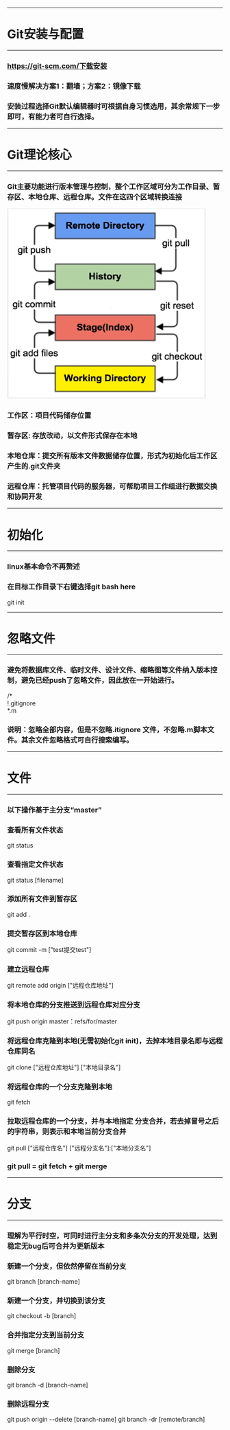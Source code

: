 ***
# Git安装与配置
***
### https://git-scm.com/下载安装  
### 速度慢解决方案1：翻墙；方案2：镜像下载
### 安装过程选择Git默认编辑器时可根据自身习惯选用，其余常规下一步即可，有能力者可自行选择。

***
# **Git理论核心**
***
### Git主要功能进行版本管理与控制，整个工作区域可分为工作目录、暂存区、本地仓库、远程仓库。文件在这四个区域转换连接
![Git工作原理](Git_work.png "Git工作原理")
### 工作区：项目代码储存位置
### 暂存区: 存放改动，以文件形式保存在本地
### 本地仓库：提交所有版本文件数据储存位置，形式为初始化后工作区产生的.git文件夹
### 远程仓库：托管项目代码的服务器，可帮助项目工作组进行数据交换和协同开发

***
# 初始化
***
### linux基本命令不再赘述
### 在目标工作目录下右键选择git bash here
git init      

***
# 忽略文件
***
### 避免将数据库文件、临时文件、设计文件、缩略图等文件纳入版本控制，避免已经push了忽略文件，因此放在一开始进行。
/*  
!.gitignore  
*.m
### 说明：忽略全部内容，但是不忽略.itignore 文件，不忽略.m脚本文件。其余文件忽略格式可自行搜索编写。


***
# 文件
***
### 以下操作基于主分支“master”
### 查看所有文件状态
git status
### 查看指定文件状态
git status [filename]
### 添加所有文件到暂存区
git add .
### 提交暂存区到本地仓库
git commit -m ["test提交test"]
### 建立远程仓库
git remote add origin ["远程仓库地址"]
### 将本地仓库的分支推送到远程仓库对应分支
git push origin master：refs/for/master
### 将远程仓库克隆到本地(无需初始化git init)，去掉本地目录名即与远程仓库同名
git clone ["远程仓库地址"] ["本地目录名"]
### 将远程仓库的一个分支克隆到本地
git fetch
### 拉取远程仓库的一个分支，并与本地指定  分支合并，若去掉冒号之后的字符串，则表示和本地当前分支合并
git pull ["远程仓库名"] ["远程分支名"]:["本地分支名"] 
### git pull = git fetch + git merge


***
# 分支
***
### 理解为平行时空，可同时进行主分支和多条次分支的开发处理，达到稳定无bug后可合并为更新版本
### 新建一个分支，但依然停留在当前分支
git branch [branch-name]
### 新建一个分支，并切换到该分支
git checkout -b [branch]
### 合并指定分支到当前分支
git merge [branch]
### 删除分支
git branch -d [branch-name]
### 删除远程分支
git push origin --delete [branch-name]
git branch -dr [remote/branch]